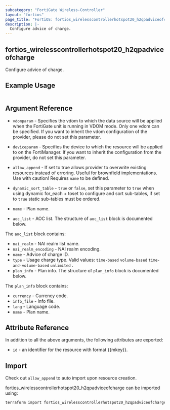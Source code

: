 ```yaml
---
subcategory: "FortiGate Wireless-Controller"
layout: "fortios"
page_title: "FortiOS: fortios_wirelesscontrollerhotspot20_h2qpadviceofcharge"
description: |-
  Configure advice of charge.
---
```


## fortios_wirelesscontrollerhotspot20_h2qpadviceofcharge
Configure advice of charge.

## Example Usage

```hcl

```

## Argument Reference
* `vdomparam` - Specifies the vdom to which the data source will be applied when the FortiGate unit is running in VDOM mode. Only one vdom can be specified. If you want to inherit the vdom configuration of the provider, please do not set this parameter.
* `deviceparam` - Specifies the device to which the resource will be applied to on the FortiManager. If you want to inherit the configuration from the provider, do not set this parameter.
* `allow_append` - If set to true allows provider to overwrite existing resources instead of erroring. Useful for brownfield implementations. Use with caution! Requires `name` to be defined.
* `dynamic_sort_table` - `true` or `false`, set this parameter to `true` when using dynamic for_each + toset to configure and sort sub-tables, if set to `true` static sub-tables must be ordered.

* `name` - Plan name.
* `aoc_list` - AOC list. The structure of `aoc_list` block is documented below.

The `aoc_list` block contains:

* `nai_realm` - NAI realm list name.
* `nai_realm_encoding` - NAI realm encoding.
* `name` - Advice of charge ID.
* `type` - Usage charge type. Valid values: `time-based` `volume-based` `time-and-volume-based` `unlimited` .
* `plan_info` - Plan info. The structure of `plan_info` block is documented below.

The `plan_info` block contains:

* `currency` - Currency code.
* `info_file` - Info file.
* `lang` - Language code.
* `name` - Plan name.

## Attribute Reference

In addition to all the above arguments, the following attributes are exported:
* `id` - an identifier for the resource with format {{mkey}}.

## Import

Check out `allow_append` to auto import upon resource creation.

fortios_wirelesscontrollerhotspot20_h2qpadviceofcharge can be imported using:
```sh
terraform import fortios_wirelesscontrollerhotspot20_h2qpadviceofcharge.labelname {{mkey}}
```
